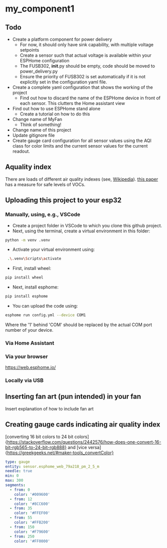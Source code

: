 # my_component1
## Todo
* Create a platform component for power delivery
	- For now, it should only have sink capability, with multiple voltage setpoints
	- Create a sensor such that actual voltage is available within your ESPHome configuration
	- The FUSB302, __init__.py should be empty, code should be moved to power_delivery.py
	- Ensure the priority of FUSB302 is set automatically if it is not explicitly set in the configuration yaml file.
* Create a complete yaml configuration that shows the working of the project
	- Find out how to discard the name of the ESPHome device in front of each sensor. This clutters the Home assistant view
* Find out how to use ESPHome stand alone
	- Create a tutorial on how to do this
* Change name of MyFan
	- Think of something!
* Change name of this project
* Update gitignore file
* Create gauge card configuration for all sensor values using the AQI class for color limits and the current sensor values for the current readout.

## Aquality index
There are loads of different air quality indexes (see, [Wikipedia](https://en.wikipedia.org/wiki/Air_quality_index#)).
[this paper](https://www.ncbi.nlm.nih.gov/pmc/articles/PMC8876806/) has a measure for safe levels of VOCs.



## Uploading this project to your esp32
### Manually, using, e.g., VSCode
* Create a project folder in VSCode to which you clone this github project.
* Next, using the terminal, create a virtual environment in this folder:
```bash
python -m venv .venv
```
* Activate your virtual environment using:
``` bash
 .\.venv\Scripts\activate
```
* First, install wheel:
``` bash
pip install wheel 
```
* Next, install esphome:
``` bash
pip install esphome 
```
* You can upload the code using:
``` bash
esphome run config.yml --device COM1
```
Where the '1' behind 'COM' should be replaced by the actual COM port number of your device.

### Via Home Assistant
### Via your browser
https://web.esphome.io/
### Locally via USB
## Inserting fan art (pun intended) in your fan
Insert explanation of how to include fan art
## Creating gauge cards indicating air quality index
[converting 16 bit colors to 24 bit colors]{https://stackoverflow.com/questions/2442576/how-does-one-convert-16-bit-rgb565-to-24-bit-rgb888} and [vice versa]{https://greekgeeks.net/#maker-tools_convertColor}

```yaml
type: gauge
entity: sensor.esphome_web_79a218_pm_2_5_m
needle: true
min: 0
max: 300
segments:
  - from: 0
    color: '#009600'
  - from: 12
    color: '#8CC600'
  - from: 35
    color: '#FFEF00'
  - from: 55
    color: '#FFB200'
  - from: 150
    color: '#F79600'
  - from: 250
    color: '#FF0000'
```

